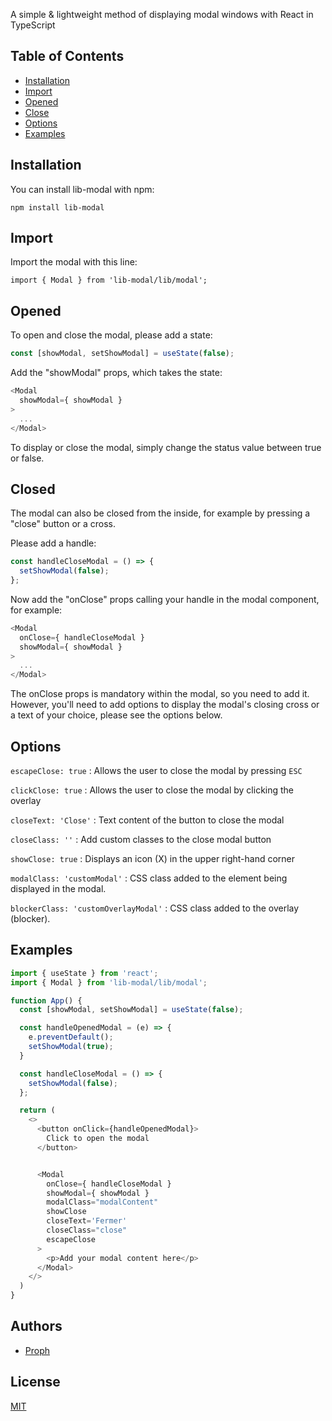 A simple & lightweight method of displaying modal windows with React in TypeScript


## Table of Contents
 - [Installation](https://www.npmjs.com/package/lib-modal#installation)
 - [Import](https://www.npmjs.com/package/lib-modal#import)
 - [Opened](https://www.npmjs.com/package/lib-modal#opened)
 - [Close](https://www.npmjs.com/package/lib-modal#closed)
 - [Options](https://www.npmjs.com/package/lib-modal#options)
 - [Examples](https://www.npmjs.com/package/lib-modal#examples)


## Installation
You can install lib-modal with npm:

`npm install lib-modal`


## Import
Import the modal with this line:

`import { Modal } from 'lib-modal/lib/modal';`


## Opened
To open and close the modal, please add a state:
```javascript
const [showModal, setShowModal] = useState(false);
```
Add the "showModal" props, which takes the state:
```javascript
<Modal
  showModal={ showModal }
>
  ...
</Modal>
```
To display or close the modal, simply change the status value between true or false.


## Closed
The modal can also be closed from the inside, for example by pressing a "close" button or a cross.

Please add a handle:
```javascript
const handleCloseModal = () => {
  setShowModal(false);
};
```
Now add the "onClose" props calling your handle in the modal component, for example:
```javascript
<Modal
  onClose={ handleCloseModal }
  showModal={ showModal }
>
  ...
</Modal>
```
The onClose props is mandatory within the modal, so you need to add it.
However, you'll need to add options to display the modal's closing cross or a text of your choice, please see the options below.


## Options
`escapeClose: true` : Allows the user to close the modal by pressing `ESC`

`clickClose: true` : Allows the user to close the modal by clicking the overlay

`closeText: 'Close'` : Text content of the button to close the modal

`closeClass: ''` : Add custom classes to the close modal button

`showClose: true` : Displays an icon (X) in the upper right-hand corner

`modalClass: 'customModal'` : CSS class added to the element being displayed in the modal.

`blockerClass: 'customOverlayModal'` : CSS class added to the overlay (blocker).


## Examples
```javascript
import { useState } from 'react';
import { Modal } from 'lib-modal/lib/modal';

function App() {
  const [showModal, setShowModal] = useState(false);

  const handleOpenedModal = (e) => {
    e.preventDefault();
    setShowModal(true);
  }

  const handleCloseModal = () => {
    setShowModal(false);
  };

  return (
    <>
      <button onClick={handleOpenedModal}>
        Click to open the modal
      </button>


      <Modal
        onClose={ handleCloseModal }
        showModal={ showModal }
        modalClass="modalContent"
        showClose
        closeText='Fermer'
        closeClass="close"
        escapeClose
      >
        <p>Add your modal content here</p>
      </Modal>
    </>
  )
}
```


## Authors
- [Proph](https://github.com/proph-dev)


## License
[MIT](https://choosealicense.com/licenses/mit/)